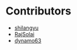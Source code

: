 # Contributors
- [shilangyu](https://github.com/shilangyu)
- [RajSolai](https://github.com/RajSolai)
- [dynamo63](https://github.com/dynamo63)
